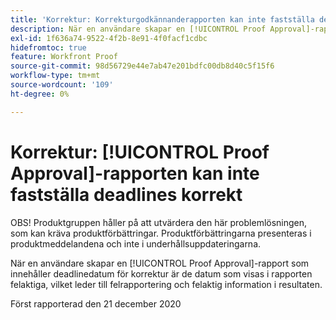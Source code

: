 ```yaml
---
title: 'Korrektur: Korrekturgodkännanderapporten kan inte fastställa deadlines korrekt'
description: När en användare skapar en [!UICONTROL Proof Approval]-rapport som innehåller deadlinedatum för korrektur är de datum som visas i rapporten felaktiga, vilket leder till felrapportering och felaktig information i resultaten.
exl-id: 1f636a74-9522-4f2b-8e91-4f0facf1cdbc
hidefromtoc: true
feature: Workfront Proof
source-git-commit: 98d56729e44e7ab47e201bdfc00db8d40c5f15f6
workflow-type: tm+mt
source-wordcount: '109'
ht-degree: 0%

---
```


# Korrektur: [!UICONTROL Proof Approval]-rapporten kan inte fastställa deadlines korrekt

<!--Converted to story-->

OBS! Produktgruppen håller på att utvärdera den här problemlösningen, som kan kräva produktförbättringar. Produktförbättringarna presenteras i produktmeddelandena och inte i underhållsuppdateringarna.

När en användare skapar en [!UICONTROL Proof Approval]-rapport som innehåller deadlinedatum för korrektur är de datum som visas i rapporten felaktiga, vilket leder till felrapportering och felaktig information i resultaten.

Först rapporterad den 21 december 2020
